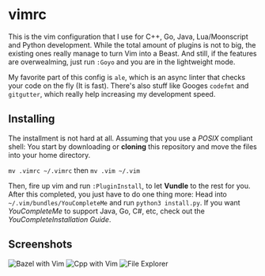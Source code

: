 # vimrc

This is the vim configuration that I use for C++, Go, Java, Lua/Moonscript and Python development.
While the total amount of plugins is not to big, the existing ones really manage to turn Vim into a Beast. And still, if the features are overwealming,
just run `:Goyo` and you are in the lightweight mode.

My favorite part of this config is `ale`, which is an async linter that checks your code on the fly (It is fast). There's also stuff like Googes `codefmt` and `gitgutter`, which really help increasing my development speed.

## Installing

The installment is not hard at all.
Assuming that you use a *POSIX* compliant shell:
You start by downloading or **cloning** this repository and move the files into your home directory.

`mv .vimrc ~/.vimrc`
then
`mv .vim ~/.vim`

Then, fire up vim and run `:PluginInstall`, to let **Vundle** to the rest for you. After this completed, you just have to do one thing more: Head into `~/.vim/bundles/YouCompleteMe` and run `python3 install.py`. If you want *YouCompleteMe* to support Java, Go, C#, etc, check out the *YouCompleteInstallation Guide*.

## Screenshots
![Bazel with Vim](https://github.com/Stupremee/vimrc-improved/blob/master/screenshots/vim_bazel.png)
![Cpp with Vim](https://github.com/Stupremee/vimrc-improved/blob/master/screenshots/vim_cpp.png)
![File Explorer](https://github.com/Stupremee/vimrc-improved/blob/master/screenshots/vim_file.png)

